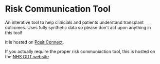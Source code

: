 # Risk Communication Tool

An interative tool to help clinicials and patients understand transplant outcomes. 
Uses fully synthetic data so please don't act upon anything in this tool!

It is hosted on [Posit Connect](https://paulsmith-rct.share.connect.posit.cloud/).

If you actually require the proper risk communiaction tool, this is hosted on the [NHS ODT website](https://www.odt.nhs.uk/transplantation/tools-policies-and-guidance/risk-communication-tools/).
